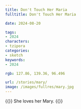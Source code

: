 ```yaml
---
title: Don't Touch Her Maria
fulltitle: Don't Touch Her Maria

date: 2024-08-20

tags:
- 2024
characters:
- tzipora
categories:
- sketch
keywords:
- 2024

rgb: 127.86, 139.36, 96.496

url: /stories/mary/
image: /images/fullres/mary.jpg
---
```

{{<note caption>}}
She loves her Mary.
{{</note>}}
